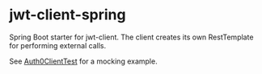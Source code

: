 # jwt-client-spring
Spring Boot starter for jwt-client. The client creates its own RestTemplate for performing external calls.

See [Auth0ClientTest] for a mocking example.

[Auth0ClientTest]: src/test/java/org/entur/jwt/client/spring/Auth0ClientTest.java
